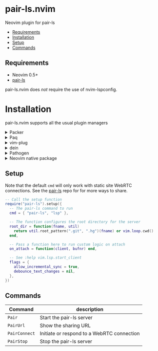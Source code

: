 # pair-ls.nvim

Neovim plugin for pair-ls

- [Requirements](#requirements)
- [Installation](#installation)
- [Setup](#setup)
- [Commands](#commands)

## Requirements

- Neovim 0.5+
- [pair-ls](https://github.com/stevearc/pair-ls)

pair-ls.nvim does _not_ require the use of nvim-lspconfig.

# Installation

pair-ls.nvim supports all the usual plugin managers

<details>
  <summary>Packer</summary>

```lua
require('packer').startup(function()
    use {'stevearc/pair-ls.nvim'}
end)
```

</details>

<details>
  <summary>Paq</summary>

```lua
require "paq" {
    {'stevearc/pair-ls.nvim'};
}
```

</details>

<details>
  <summary>vim-plug</summary>

```vim
Plug 'stevearc/pair-ls.nvim'
```

</details>

<details>
  <summary>dein</summary>

```vim
call dein#add('stevearc/pair-ls.nvim')
```

</details>

<details>
  <summary>Pathogen</summary>

```sh
git clone --depth=1 https://github.com/stevearc/pair-ls.nvim.git ~/.vim/bundle/
```

</details>

<details>
  <summary>Neovim native package</summary>

```sh
git clone --depth=1 https://github.com/stevearc/pair-ls.nvim.git \
  "${XDG_DATA_HOME:-$HOME/.local/share}"/nvim/site/pack/pair-ls/start/pair-ls.nvim
```

</details>

## Setup

Note that the default `cmd` will only work with static site WebRTC connections.
See the [pair-ls](https://github.com/stevearc/pair-ls) repo for for more ways to
share.

```lua
-- Call the setup function
require("pair-ls").setup({
  -- The pair-ls command to run
  cmd = { "pair-ls", "lsp" },

  -- The function configures the root directory for the server
  root_dir = function(fname, util)
    return util.root_pattern(".git", ".hg")(fname) or vim.loop.cwd()
  end,

  -- Pass a function here to run custom logic on attach
  on_attach = function(client, bufnr) end,

  -- See :help vim.lsp.start_client
  flags = {
    allow_incremental_sync = true,
    debounce_text_changes = nil,
  },
})
```

## Commands

| Command       | description                                |
| ------------- | ------------------------------------------ |
| `Pair`        | Start the pair-ls server                   |
| `PairUrl`     | Show the sharing URL                       |
| `PairConnect` | Initiate or respond to a WebRTC connection |
| `PairStop`    | Stop the pair-ls server                    |

